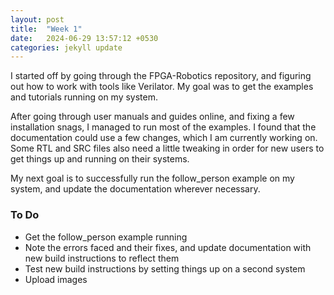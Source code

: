 ```yaml
---
layout: post
title:  "Week 1"
date:   2024-06-29 13:57:12 +0530
categories: jekyll update
---
```

I started off by going through the FPGA-Robotics repository, and figuring out how to work with tools like Verilator. My goal was to get the examples and tutorials running on my system.

After going through user manuals and guides online, and fixing a few installation snags, I managed to run most of the examples. I found that the documentation could use a few changes, which I am currently working on. Some RTL and SRC files also need a little tweaking in order for new users to get things up and running on their systems.

My next goal is to successfully run the follow_person example on my system, and update the documentation wherever necessary.

### To Do
+ Get the follow_person example running
+ Note the errors faced and their fixes, and update documentation with new build instructions to reflect them
+ Test new build instructions by setting things up on a second system
+ Upload images